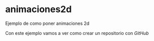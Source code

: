 # animaciones2d
Ejemplo de como poner animaciones 2d

Con este ejemplo vamos a ver como crear un repositorio con _GitHub_
